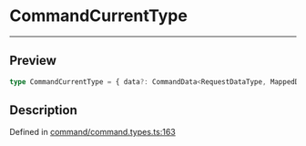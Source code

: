 

# CommandCurrentType

<div class="api-docs__separator" data-reactroot="">

---

</div><div class="api-docs__section">

## Preview

</div><div class="api-docs__preview type single">

```ts
type CommandCurrentType = { data?: CommandData<RequestDataType, MappedData>; headers?: HeadersInit; mockCallback?: (data: RequestDataType) => ClientResponseType<ResponseType, ErrorType>; params?: ExtractRouteParams<GenericEndpoint> | NegativeTypes; queryParams?: QueryParamsType | NegativeTypes; updatedAbortKey?: boolean; updatedCacheKey?: boolean; updatedEffectKey?: boolean; updatedQueueKey?: boolean; used?: boolean } & Partial<NullableKeys<CommandConfig<GenericEndpoint, ClientOptions>>>;
```

</div><div class="api-docs__section">

## Description

</div><div class="api-docs__description"><span class="api-docs__do-not-parse">



</span></div><p class="api-docs__definition">

Defined in [command/command.types.ts:163](https://github.com/BetterTyped/hyper-fetch/blob/d6c03b85/packages/core/src/command/command.types.ts#L163)

</p>